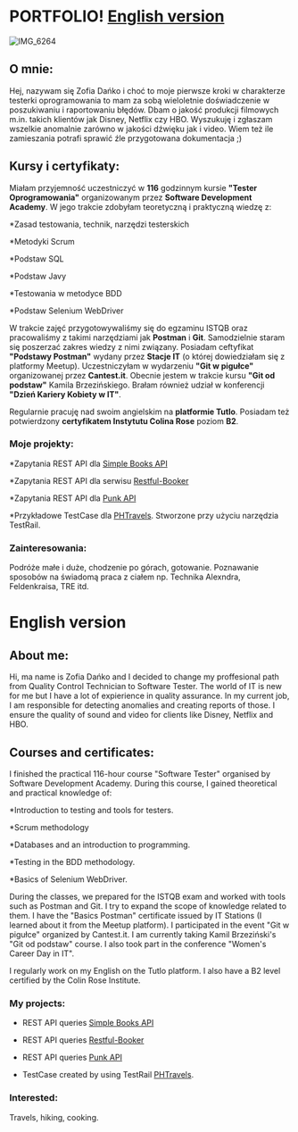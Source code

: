 # PORTFOLIO! [English version](#english-version)


![IMG_6264](https://user-images.githubusercontent.com/102677799/210249109-14005ed3-d44c-4f28-8de4-2e9c61935e00.JPG)


## O mnie:
Hej, nazywam się Zofia Dańko i choć to moje pierwsze kroki w charakterze testerki oprogramowania to mam za sobą wieloletnie doświadczenie w poszukiwaniu 
i raportowaniu błędów. Dbam o jakość produkcji filmowych m.in. takich klientów jak Disney, Netflix czy HBO. Wyszukuję i zgłaszam wszelkie anomalnie zarówno w jakości dźwięku jak i video. Wiem też ile zamieszania potrafi sprawić źle przygotowana dokumentacja ;) 
## Kursy i certyfikaty:
Miałam przyjemność uczestniczyć w **116** godzinnym kursie **"Tester Oprogramowania"** organizowanym przez **Software Development Academy**. W jego trakcie zdobyłam teoretyczną i praktyczną wiedzę z:

*Zasad testowania, technik, narzędzi testerskich

*Metodyki Scrum

*Podstaw SQL

*Podstaw Javy

*Testowania w metodyce BDD

*Podstaw Selenium WebDriver


W trakcie zajęć przygotowywaliśmy się do egzaminu ISTQB oraz pracowaliśmy z takimi narzędziami jak **Postman** i **Git**. Samodzielnie staram się poszerzać zakres wiedzy z nimi związany. Posiadam ceftyfikat **"Podstawy Postman"** wydany przez **Stacje IT** (o której dowiedziałam się z platformy Meetup). Uczestniczyłam w wydarzeniu **"Git w pigułce"** organizowanej przez **Cantest.it**. Obecnie jestem w trakcie kursu **"Git od podstaw"** Kamila Brzezińskiego. Brałam również udział w konferencji **"Dzień Kariery Kobiety w IT"**.

Regularnie pracuję nad swoim angielskim na **platformie Tutlo**. Posiadam też potwierdzony **certyfikatem Instytutu Colina Rose** poziom **B2**.

### Moje projekty:
*Zapytania REST API dla [Simple Books API](https://github.com/vdespa/introduction-to-postman-course/blob/main/simple-books-api.md)
 
*Zapytania REST API dla serwisu [Restful-Booker](https://restful-booker.herokuapp.com/)

*Zapytania REST API dla [Punk API](https://punkapi.com/documentation/v2)

*Przykładowe TestCase dla [PHTravels](https://phptravels.net/). Stworzone przy użyciu narzędzia TestRail.

### Zainteresowania:
Podróże małe i duże, chodzenie po górach, gotowanie.
Poznawanie sposobów na świadomą praca z ciałem np. Technika Alexndra, Feldenkraisa, TRE itd.

# English version

## About me:
Hi, ma name is Zofia Dańko and I decided to change my proffesional path from Quality Control Technician to Software Tester.  The world of IT is new for me but I have a lot of expierience in quality assurance. In my current job, I am responsible for detecting anomalies and creating reports of those. I ensure the quality of sound and video for clients like Disney, Netflix and HBO.

## Courses and certificates:
I finished the practical  116-hour course "Software Tester" organised by Software Development Academy. During this course, I gained theoretical and practical knowledge of:


*Introduction to testing and tools for testers.

*Scrum methodology

*Databases and an introduction to programming.

*Testing in the BDD methodology.

*Basics of Selenium WebDriver.

During the classes, we prepared for the ISTQB exam and worked with tools such as Postman and Git. I try to expand the scope of knowledge related to them. I have the "Basics Postman" certificate issued by IT Stations (I learned about it from the Meetup platform). I participated in the event "Git w pigułce" organized by Cantest.it. I am currently taking Kamil Brzeziński's "Git od podstaw" course. I also took part in the conference "Women's Career Day in IT".

I regularly work on my English on the Tutlo platform. I also have a B2 level certified by the Colin Rose Institute.

### My projects:

* REST API queries [Simple Books API](https://github.com/vdespa/introduction-to-postman-course/blob/main/simple-books-api.md)

* REST API queries [Restful-Booker](https://restful-booker.herokuapp.com/)

* REST API queries [Punk API](https://punkapi.com/documentation/v2)

* TestCase created by using TestRail [PHTravels](https://phptravels.net/). 

### Interested:

Travels, hiking, cooking.  
